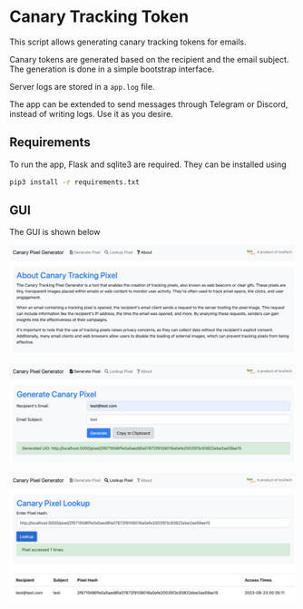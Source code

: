 # Canary Tracking Token

This script allows generating canary tracking tokens for emails.

Canary tokens are generated based on the recipient and the email subject.
The generation is done in a simple bootstrap interface.

Server logs are stored in a `app.log` file.

The app can be extended to send messages through Telegram or Discord,
instead of writing logs. Use it as you desire.

## Requirements

To run the app, Flask and sqlite3 are required. They can be installed using

```bash
pip3 install -r requirements.txt
```

## GUI

The GUI is shown below

![Canary Tracker GUI](https://raw.githubusercontent.com/leolion3/Portfolio/master/Python/CanaryTrackingPixel/media/demo.png)

![Generating Canaries](https://raw.githubusercontent.com/leolion3/Portfolio/master/Python/CanaryTrackingPixel/media/demo-2.png)

![Checking Calls](https://raw.githubusercontent.com/leolion3/Portfolio/master/Python/CanaryTrackingPixel/media/demo-3.png)